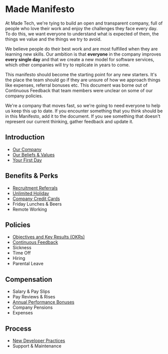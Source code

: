 # Made Manifesto

At Made Tech, we're tying to build an open and transparent company, full of people who love their work and enjoy the challenges they face every day. To do this, we want everyone to understand what is expected of them, the things we value and the things we try to avoid.

We believe people do their best work and are most fulfilled when they are learning new skills. Our ambition is that **everyone** in the company improves **every single day** and that we create a new model for software services, which other companies will try to replicate in years to come.

This manifesto should become the starting point for any new starters. It's the place the team should go if they are unsure of how we approach things like expenses, referral bonuses etc. This document was borne out of Continuous Feedback that team members were unclear on some of our company policies. 

We're a company that moves fast, so we're going to need everyone to help us keep this up to date. If you encounter something that you think should be in this Manifesto, add it to the document. If you see something that doesn't represent our current thinking, gather feedback and update it. 

Introduction
--
* [Our Company](company/company.md)
* [Our Beliefs & Values](company/beliefs_and_values.md)
* [Your First Day](company/first_day.md)

Benefits & Perks
--
* [Recruitment Referrals](benefits/recruitment_referrals.md)
* [Unlimited Holiday](benefits/unlimited_holiday.md)
* [Company Credit Cards](benefits/company_credit_card.md)
* Friday Lunches & Beers
* Remote Working

Policies
--
* [Objectives and Key Results (OKRs)](policies/okrs.md)
* [Continuous Feedback](policies/continuous_feedback.md)
* Sickness
* Time Off 
* Hiring
* Parental Leave

Compensation
--
* Salary & Pay Slips
* Pay Reviews & Rises
* [Annual Performance Bonuses](compensation/performance_bonus.md)
* Company Pensions
* Expenses

Process
--
* [New Developer Practices](process/new_developer_practices.md)
* Support & Maintenance
